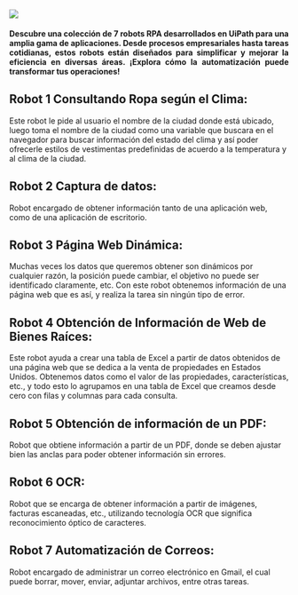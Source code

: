 <h1><a href="#"><img src="https://cms.rootstack.com/sites/default/files/inline-images/uipath.jpeg"></a></h1>
<p align="justify"><strong>Descubre una colección de 7 robots RPA desarrollados en UiPath para una amplia gama de aplicaciones. Desde procesos empresariales hasta tareas cotidianas, estos robots están diseñados para simplificar y mejorar la eficiencia en diversas áreas. ¡Explora cómo la automatización puede transformar tus operaciones!</p></strong>

<h2>Robot 1 Consultando Ropa según el Clima:</h2>
<p>Este robot le pide al usuario el nombre de la ciudad donde está ubicado, luego toma el nombre de la ciudad como una variable que buscara en el navegador para buscar información del estado del clima y así poder ofrecerle estilos de vestimentas predefinidas de acuerdo a la temperatura y al clima de la ciudad.</p>

<h2>Robot 2 Captura de datos:</h2>
<p>Robot encargado de obtener información tanto de una aplicación web, como de una aplicación de escritorio.</p>

<h2>Robot 3 Página Web Dinámica:</h2>
<p>Muchas veces los datos que queremos obtener son dinámicos por cualquier razón, la posición puede cambiar, el objetivo no puede ser identificado claramente, etc. Con este robot obtenemos información de una página web que es así, y realiza la tarea sin ningún tipo de error.</p>

<h2>Robot 4 Obtención de Información de Web de Bienes Raíces:</h2>
<p>Este robot ayuda a crear una tabla de Excel a partir de datos obtenidos de una página web que se dedica a la venta de propiedades en Estados Unidos. Obtenemos datos como el valor de las propiedades, características, etc., y todo esto lo agrupamos en una tabla de Excel que creamos desde cero con filas y columnas para cada consulta.</p>

<h2>Robot 5 Obtención de información de un PDF:</h2>
<p>Robot que obtiene información a partir de un PDF, donde se deben ajustar bien las anclas para poder obtener información sin errores.</p>

<h2>Robot 6 OCR:</h2>
<p>Robot que se encarga de obtener información a partir de imágenes, facturas escaneadas, etc., utilizando tecnología OCR que significa reconocimiento óptico de caracteres.</p>

<h2>Robot 7 Automatización de Correos:</h2>
<p>Robot encargado de administrar un correo electrónico en Gmail, el cual puede borrar, mover, enviar, adjuntar archivos, entre otras tareas.</p>
